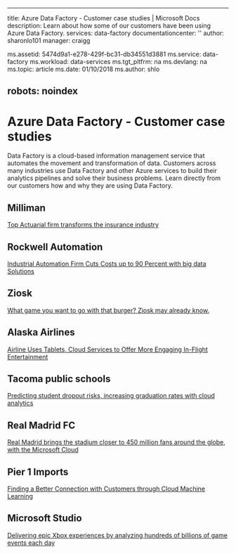 
---
title: Azure Data Factory - Customer case studies | Microsoft Docs
description: Learn about how some of our customers have been using Azure Data Factory.
services: data-factory
documentationcenter: ''
author: sharonlo101
manager: craigg


ms.assetid: 5474d9a1-e278-429f-bc31-db34551d3881
ms.service: data-factory
ms.workload: data-services
ms.tgt_pltfrm: na
ms.devlang: na
ms.topic: article
ms.date: 01/10/2018
ms.author: shlo

robots: noindex
---
# Azure Data Factory - Customer case studies
Data Factory is a cloud-based information management service that automates the movement and transformation of data. Customers across many industries use Data Factory and other Azure services to build their analytics pipelines and solve their business problems.  Learn directly from our customers how and why they are using Data Factory.

## Milliman
[Top Actuarial firm transforms the insurance industry](https://customers.microsoft.com/Pages/CustomerStory.aspx?recid=20096)

## Rockwell Automation
[Industrial Automation Firm Cuts Costs up to 90 Percent with big data Solutions](https://customers.microsoft.com/Pages/CustomerStory.aspx?recid=18356)

## Ziosk
[What game you want to go with that burger? Ziosk may already know.](https://customers.microsoft.com/Pages/CustomerStory.aspx?recid=18294)

## Alaska Airlines
[Airline Uses Tablets, Cloud Services to Offer More Engaging In-Flight Entertainment](https://customers.microsoft.com/Pages/CustomerStory.aspx?recid=19357)

## Tacoma public schools
[Predicting student dropout risks, increasing graduation rates with cloud analytics](https://customers.microsoft.com/Pages/CustomerStory.aspx?recid=20703)

## Real Madrid FC
[Real Madrid brings the stadium closer to 450 million fans around the globe, with the Microsoft Cloud](https://customers.microsoft.com/Pages/CustomerStory.aspx?recid=20522)

## Pier 1 Imports
[Finding a Better Connection with Customers through Cloud Machine Learning](https://customers.microsoft.com/Pages/CustomerStory.aspx?recid=11257)

## Microsoft Studio
[Delivering epic Xbox experiences by analyzing hundreds of billions of game events each day](https://customers.microsoft.com/en-us/story/xboxunlimited)
